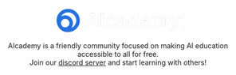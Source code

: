 <p align="center">
  <a href="https://aicademyorg.netlify.app/">
    <img src="/profile/logo.png" width="250px" />
  </a>
</p>
<p align="center">AIcademy is a friendly community focused on making AI education accessible to all for free.
<br/>Join our <a href="https://discord.com/">discord server</a> and start learning with others!
</p>
